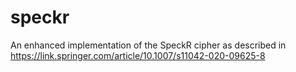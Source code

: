 # speckr
An enhanced implementation of the SpeckR cipher as described in https://link.springer.com/article/10.1007/s11042-020-09625-8


